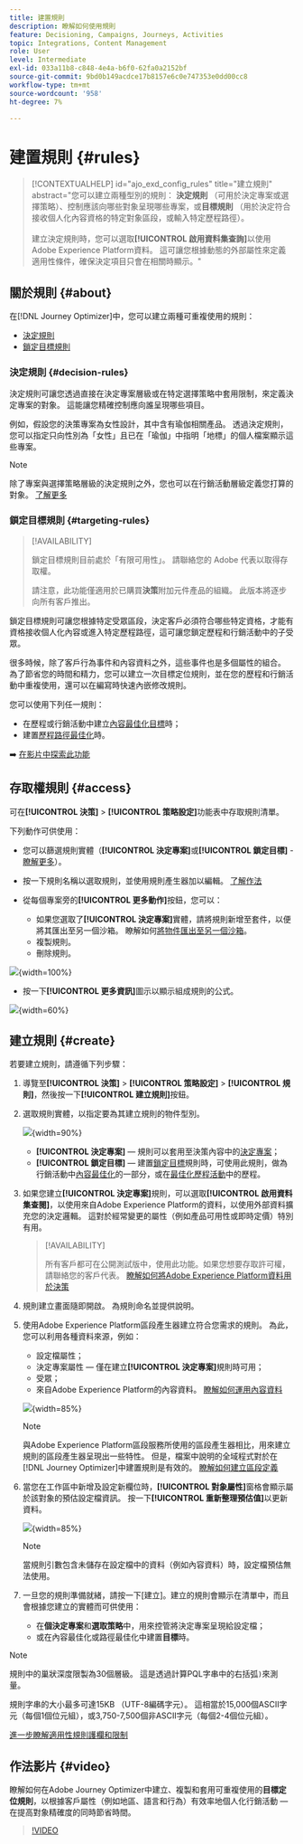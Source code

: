 ```yaml
---
title: 建置規則
description: 瞭解如何使用規則
feature: Decisioning, Campaigns, Journeys, Activities
topic: Integrations, Content Management
role: User
level: Intermediate
exl-id: 033a11b8-c848-4e4a-b6f0-62fa0a2152bf
source-git-commit: 9bd0b149acdce17b8157e6c0e747353e0dd00cc8
workflow-type: tm+mt
source-wordcount: '958'
ht-degree: 7%

---
```


# 建置規則 {#rules}

>[!CONTEXTUALHELP]
>id="ajo_exd_config_rules"
>title="建立規則"
>abstract="您可以建立兩種型別的規則： **決定規則** （可用於決定專案或選擇策略）、控制應該向哪些對象呈現哪些專案，或&#x200B;**目標規則** （用於決定符合接收個人化內容資格的特定對象區段，或輸入特定歷程路徑）。<br/><br/>建立決定規則時，您可以選取&#x200B;**[!UICONTROL 啟用資料集查詢]**&#x200B;以使用Adobe Experience Platform資料。 這可讓您根據動態的外部屬性來定義適用性條件，確保決定項目只會在相關時顯示。"

## 關於規則 {#about}

在[!DNL Journey Optimizer]中，您可以建立兩種可重複使用的規則：

* [決定規則](#decision-rules)
* [鎖定目標規則](#targeting-rules)

### 決定規則 {#decision-rules}

決定規則可讓您透過直接在決定專案層級或在特定選擇策略中套用限制，來定義決定專案的對象。 這能讓您精確控制應向誰呈現哪些項目。

例如，假設您的決策專案為女性設計，其中含有瑜伽相關產品。 透過決定規則，您可以指定只向性別為「女性」且已在「瑜伽」中指明「地標」的個人檔案顯示這些專案。

>[!NOTE]
>
>除了專案與選擇策略層級的決定規則之外，您也可以在行銷活動層級定義您打算的對象。 [了解更多](../campaigns/create-campaign.md#audience)

### 鎖定目標規則 {#targeting-rules}

>[!AVAILABILITY]
>
>鎖定目標規則目前處於「有限可用性」。 請聯絡您的 Adobe 代表以取得存取權。
>
>請注意，此功能僅適用於已購買&#x200B;**決策**&#x200B;附加元件產品的組織。 此版本將逐步向所有客戶推出。

鎖定目標規則可讓您根據特定受眾區段，決定客戶必須符合哪些特定資格，才能有資格接收個人化內容或進入特定歷程路徑，這可讓您鎖定歷程和行銷活動中的子受眾。

很多時候，除了客戶行為事件和內容資料之外，這些事件也是多個屬性的組合。 為了節省您的時間和精力，您可以建立一次目標定位規則，並在您的歷程和行銷活動中重複使用，還可以在編寫時快速內嵌修改規則。

您可以使用下列任一規則：

* 在歷程或行銷活動中建立[內容最佳化目標](../campaigns/campaigns-message-optimization.md#targeting)時；
* 建置[歷程路徑最佳化](../building-journeys/optimize.md#targeting)時。

➡️ [在影片中探索此功能](#video)

## 存取權規則 {#access}

可在&#x200B;**[!UICONTROL 決策]** > **[!UICONTROL 策略設定]**&#x200B;功能表中存取規則清單。

下列動作可供使用：

* 您可以篩選規則實體（**[!UICONTROL 決定專案]**&#x200B;或&#x200B;**[!UICONTROL 鎖定目標]** - [瞭解更多](#about)）。

* 按一下規則名稱以選取規則，並使用規則產生器加以編輯。 [了解作法](#create)

* 從每個專案旁的&#x200B;**[!UICONTROL 更多動作]**&#x200B;按鈕，您可以：

   * 如果您選取了&#x200B;**[!UICONTROL 決定專案]**&#x200B;實體，請將規則新增至套件，以便將其匯出至另一個沙箱。 瞭解如何[將物件匯出至另一個沙箱](../configuration/copy-objects-to-sandbox.md)。
   * 複製規則。
   * 刪除規則。

![](assets/rules-list.png){width=100%}

* 按一下&#x200B;**[!UICONTROL 更多資訊]**&#x200B;圖示以顯示組成規則的公式。

![](assets/rule-formula.png){width=60%}

## 建立規則 {#create}

若要建立規則，請遵循下列步驟：

1. 導覽至&#x200B;**[!UICONTROL 決策]** > **[!UICONTROL 策略設定]** > **[!UICONTROL 規則]**，然後按一下&#x200B;**[!UICONTROL 建立規則]**&#x200B;按鈕。

1. 選取規則實體，以指定要為其建立規則的物件型別。

   ![](assets/rules-select-entity.png){width=90%}

   * **[!UICONTROL 決定專案]** — 規則可以套用至決策內容中的[決定專案](#decision-rules)；
   * **[!UICONTROL 鎖定目標]** — 建置[鎖定目標](#targeting-rules)規則時，可使用此規則，做為行銷活動中[內容最佳化](../campaigns/campaigns-message-optimization.md#targeting)的一部分，或在[最佳化歷程活動](../building-journeys/optimize.md#targeting)中的歷程。

1. 如果您建立&#x200B;**[!UICONTROL 決定專案]**&#x200B;規則，可以選取&#x200B;**[!UICONTROL 啟用資料集查閱]**，以使用來自Adobe Experience Platform的資料，以使用外部資料擴充您的決定邏輯。 這對於經常變更的屬性（例如產品可用性或即時定價）特別有用。

   >[!AVAILABILITY]
   >
   >所有客戶都可在公開測試版中，使用此功能。如果您想要存取許可權，請聯絡您的客戶代表。 [瞭解如何將Adobe Experience Platform資料用於決策](../experience-decisioning/aep-data-exd.md)

1. 規則建立畫面隨即開啟。 為規則命名並提供說明。

1. 使用Adobe Experience Platform區段產生器建立符合您需求的規則。 為此，您可以利用各種資料來源，例如：
   * 設定檔屬性；
   * 決定專案屬性 — 僅在建立&#x200B;**[!UICONTROL 決定專案]**&#x200B;規則時可用；
   * 受眾；
   * 來自Adobe Experience Platform的內容資料。 [瞭解如何運用內容資料](context-data.md)

   ![](assets/decision-rules-build.png){width=85%}

   >[!NOTE]
   >
   >與Adobe Experience Platform區段服務所使用的區段產生器相比，用來建立規則的區段產生器呈現出一些特性。 但是，檔案中說明的全域程式對於在[!DNL Journey Optimizer]中建置規則是有效的。 [瞭解如何建立區段定義](../audience/creating-a-segment-definition.md)

1. 當您在工作區中新增及設定新欄位時，**[!UICONTROL 對象屬性]**&#x200B;窗格會顯示屬於該對象的預估設定檔資訊。 按一下&#x200B;**[!UICONTROL 重新整理預估值]**&#x200B;以更新資料。

   ![](assets/decision-rule-audience-properties.png){width=85%}

   >[!NOTE]
   >
   >當規則引數包含未儲存在設定檔中的資料（例如內容資料）時，設定檔預估無法使用。

1. 一旦您的規則準備就緒，請按一下[建立]。**&#x200B;** 建立的規則會顯示在清單中，而且會根據您建立的實體而可供使用：

   * 在&#x200B;**個決定專案**&#x200B;和&#x200B;**選取策略**&#x200B;中，用來控管將決定專案呈現給設定檔；
   * 或在內容最佳化或路徑最佳化中建置&#x200B;**目標**&#x200B;時。

>[!NOTE]
>
>規則中的巢狀深度限製為30個層級。 這是透過計算PQL字串中的右括弧`)`來測量。
>
>規則字串的大小最多可達15KB （UTF-8編碼字元）。 這相當於15,000個ASCII字元（每個1個位元組），或3,750-7,500個非ASCII字元（每個2-4個位元組）。
>
>[進一步瞭解適用性規則護欄和限制](decisioning-guardrails.md#eligibility-rules)

## 作法影片 {#video}

瞭解如何在Adobe Journey Optimizer中建立、複製和套用可重複使用的&#x200B;**目標定位規則**，以根據客戶屬性（例如地區、語言和行為）有效率地個人化行銷活動 — 在提高對象精確度的同時節省時間。

>[!VIDEO](https://video.tv.adobe.com/v/3476127/?quality=12)
